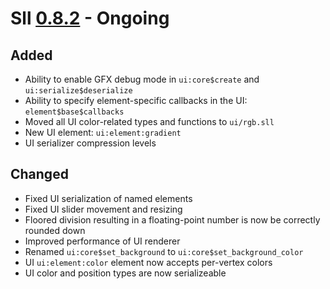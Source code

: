 # Sll [0.8.2] - Ongoing

## Added

- Ability to enable GFX debug mode in `ui:core$create` and `ui:serialize$deserialize`
- Ability to specify element-specific callbacks in the UI: `element$base$callbacks`
- Moved all UI color-related types and functions to `ui/rgb.sll`
- New UI element: `ui:element:gradient`
- UI serializer compression levels

## Changed

- Fixed UI serialization of named elements
- Fixed UI slider movement and resizing
- Floored division resulting in a floating-point number is now be correctly rounded down
- Improved performance of UI renderer
- Renamed `ui:core$set_background` to `ui:core$set_background_color`
- UI `ui:element:color` element now accepts per-vertex colors
- UI color and position types are now serializeable

[0.8.2]: https://github.com/sl-lang/sll/compare/sll-v0.8.1...main
